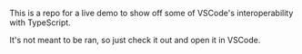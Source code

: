 This is a repo for a live demo to show off some of VSCode's interoperability with TypeScript.

It's not meant to be ran, so just check it out and open it in VSCode.